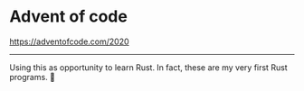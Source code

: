 # Advent of code

https://adventofcode.com/2020

---

Using this as opportunity to learn Rust. In fact, these are my very first Rust programs. 🤩
